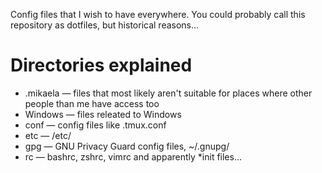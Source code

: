 Config files that I wish to have everywhere. You could probably call this
repository as dotfiles, but historical reasons...

# Directories explained

- .mikaela — files that most likely aren't suitable for places where other
  people than me have access too
- Windows — files releated to Windows
- conf — config files like .tmux.conf
- etc — /etc/
- gpg — GNU Privacy Guard config files, ~/.gnupg/
- rc — bashrc, zshrc, vimrc and apparently \*init files…
